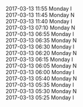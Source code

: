 2017-03-13 11:55 Monday  I  
2017-03-13 11:45 Monday  N  
2017-03-13 11:40 Monday  I  
2017-03-13 07:10 Monday  N  
2017-03-13 06:55 Monday  I  
2017-03-13 06:35 Monday  N  
2017-03-13 06:30 Monday  I  
2017-03-13 06:20 Monday  N  
2017-03-13 06:15 Monday  I  
2017-03-13 06:05 Monday  N  
2017-03-13 06:00 Monday  I  
2017-03-13 05:40 Monday  N  
2017-03-13 05:35 Monday  I  
2017-03-13 05:30 Monday  N  
2017-03-13 05:25 Monday  I  
